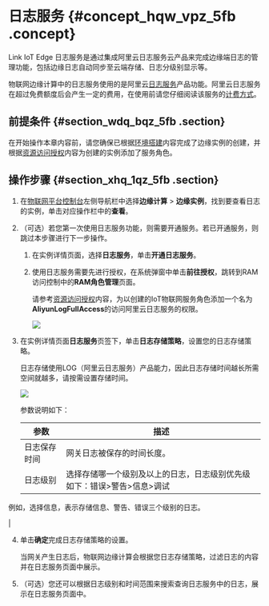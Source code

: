 # 日志服务 {#concept_hqw_vpz_5fb .concept}

Link IoT Edge 日志服务是通过集成阿里云日志服务云产品来完成边缘端日志的管理功能，包括边缘日志自动同步至云端存储、日志分级别显示等。

物联网边缘计算中的日志服务使用的是阿里云[日志服务](https://help.aliyun.com/product/28958.html)产品功能。阿里云日志服务在超过免费额度后会产生一定的费用，在使用前请您仔细阅读该服务的[计费方式](https://help.aliyun.com/document_detail/48220.html)。

## 前提条件 {#section_wdq_bqz_5fb .section}

在开始操作本章内容前，请您确保已根据[环境搭建](cn.zh-CN/用户指南/环境搭建/创建网关.md#)内容完成了边缘实例的创建，并根据[资源访问授权](cn.zh-CN/用户指南/资源访问授权.md#)内容为创建的实例添加了服务角色。

## 操作步骤 {#section_xhq_1qz_5fb .section}

1.  在[物联网平台控制台](http://iot.console.aliyun.com/)左侧导航栏中选择**边缘计算** \> **边缘实例**，找到要查看日志的实例，单击对应操作栏中的**查看**。
2.  （可选）若您第一次使用日志服务功能，则需要开通服务。若已开通服务，则跳过本步骤进行下一步操作。
    1.  在实例详情页面，选择**日志服务**，单击**开通日志服务**。
    2.  使用日志服务需要先进行授权，在系统弹窗中单击**前往授权**，跳转到RAM访问控制中的**RAM角色管理**页面。

        请参考[资源访问授权](cn.zh-CN/用户指南/资源访问授权.md#)内容，为以创建的IoT物联网服务角色添加一个名为**AliyunLogFullAccess**的访问阿里云日志服务的权限。

        ![](http://static-aliyun-doc.oss-cn-hangzhou.aliyuncs.com/assets/img/64264/154866527738211_zh-CN.png)

3.  在实例详情页面**日志服务**页签下，单击**日志存储策略**，设置您的日志存储策略。

    日志存储使用LOG（阿里云日志服务）产品能力，因此日志存储时间越长所需空间就越多，请按需设置存储时间。

    ![](http://static-aliyun-doc.oss-cn-hangzhou.aliyuncs.com/assets/img/64264/154866527732248_zh-CN.png)

    参数说明如下：

    |参数|描述|
    |--|--|
    |日志保存时间|网关日志被保存的时间长度。|
    |日志级别|选择存储哪一个级别及以上的日志，日志级别优先级如下：错误\>警告\>信息\>调试

例如，选择信息，表示存储信息、警告、错误三个级别的日志。

|

4.  单击**确定**完成日志存储策略的设置。

    当网关产生日志后，物联网边缘计算会根据您日志存储策略，过滤日志的内容并在日志服务页面中展示。

5.  （可选）您还可以根据日志级别和时间范围来搜索查询日志服务中的日志，展示在日志服务页面中。

